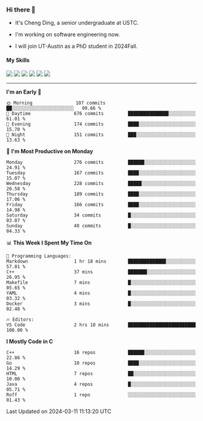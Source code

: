 ### Hi there 👋

* It's Cheng Ding, a senior undergraduate at USTC.
  
* I'm working on software engineering now.

* I will join UT-Austin as a PhD student in 2024Fall.

#### My Skills

![](https://img.shields.io/badge/C++-65318e?logo=cplusplus&logoColor=fff)
![](https://img.shields.io/badge/Python-3e74a2?logo=python&logoColor=fff)
![](https://img.shields.io/badge/C-5654a2?logo=c&logoColor=fff)
![](https://img.shields.io/badge/Go-00aaff?logo=go&logoColor=fff)
![](https://img.shields.io/badge/Docker-0088ff?logo=docker&logoColor=fff)
![](https://img.shields.io/badge/Apache-D22128?logo=apache&logoColor=fff)

---
<!--START_SECTION:waka-->
**I'm an Early 🐤** 

```text
🌞 Morning                107 commits         ██░░░░░░░░░░░░░░░░░░░░░░░   09.66 % 
🌆 Daytime                676 commits         ███████████████░░░░░░░░░░   61.01 % 
🌃 Evening                174 commits         ████░░░░░░░░░░░░░░░░░░░░░   15.70 % 
🌙 Night                  151 commits         ███░░░░░░░░░░░░░░░░░░░░░░   13.63 % 
```
📅 **I'm Most Productive on Monday** 

```text
Monday                   276 commits         ██████░░░░░░░░░░░░░░░░░░░   24.91 % 
Tuesday                  167 commits         ████░░░░░░░░░░░░░░░░░░░░░   15.07 % 
Wednesday                228 commits         █████░░░░░░░░░░░░░░░░░░░░   20.58 % 
Thursday                 189 commits         ████░░░░░░░░░░░░░░░░░░░░░   17.06 % 
Friday                   166 commits         ████░░░░░░░░░░░░░░░░░░░░░   14.98 % 
Saturday                 34 commits          █░░░░░░░░░░░░░░░░░░░░░░░░   03.07 % 
Sunday                   48 commits          █░░░░░░░░░░░░░░░░░░░░░░░░   04.33 % 
```


📊 **This Week I Spent My Time On** 

```text
💬 Programming Languages: 
Markdown                 1 hr 18 mins        ██████████████░░░░░░░░░░░   57.01 % 
C++                      37 mins             ███████░░░░░░░░░░░░░░░░░░   26.95 % 
Makefile                 7 mins              █░░░░░░░░░░░░░░░░░░░░░░░░   05.65 % 
YAML                     4 mins              █░░░░░░░░░░░░░░░░░░░░░░░░   03.32 % 
Docker                   3 mins              █░░░░░░░░░░░░░░░░░░░░░░░░   02.48 % 

🔥 Editors: 
VS Code                  2 hrs 18 mins       █████████████████████████   100.00 % 
```

**I Mostly Code in C** 

```text
C++                      16 repos            ██████░░░░░░░░░░░░░░░░░░░   22.86 % 
Go                       10 repos            ████░░░░░░░░░░░░░░░░░░░░░   14.29 % 
HTML                     7 repos             ██░░░░░░░░░░░░░░░░░░░░░░░   10.00 % 
Java                     4 repos             █░░░░░░░░░░░░░░░░░░░░░░░░   05.71 % 
Roff                     1 repo              ░░░░░░░░░░░░░░░░░░░░░░░░░   01.43 % 
```




 Last Updated on 2024-03-11 11:13:20 UTC
<!--END_SECTION:waka-->
